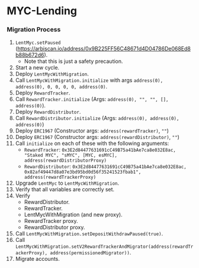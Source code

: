 # MYC-Lending

### Migration Process

1. `LentMyc.setPaused` (https://arbiscan.io/address/0x9B225FF56C48671d4D04786De068Ed8b88b672d6).
    - Note that this is just a safety precaution.
2. Start a new cycle.
3. Deploy `LentMycWithMigration`.
4. Call `LentMycWithMigration.initialize` with args `address(0), address(0), 0, 0, 0, 0, address(0)`.
5. Deploy `RewardTracker`.
6. Call `RewardTracker.initialize` (Args: `address(0), "", "", [], address(0)`).
7. Deploy `RewardDistributor`.
8. Call `RewardDistributor.initialize` (Args: `address(0), address(0), address(0)`)
9. Deploy `ERC1967` (Constructor args: `address(rewardTracker)`, `""`)
10. Deploy `ERC1967` (Constructor args: `address(rewardDistributor)`, `""`)
11. Call `initialize` on each of these with the following arguments:
    - `RewardTracker`: `0x3E2d84477631691cC49B75a41bAe7ca8e032E8ac, "Staked MYC", "sMYC", [MYC, esMYC], address(rewardDistributorProxy)`
    - `RewardDistributor`: `0x3E2d84477631691cC49B75a41bAe7ca8e032E8ac, 0x82af49447d8a07e3bd95bd0d56f35241523fbab1", address(rewardTrackerProxy)`
12. Upgrade `LentMyc` to `LentMycWithMigration`.
13. Verify that all variables are correctly set.
14. Verify
    - RewardDistributor.
    - RewardTracker.
    - LentMycWithMigration (and new proxy).
    - RewardTracker proxy.
    - RewardDistributor proxy.
15. Call `LentMycWithMigration.setDepositWithdrawPaused(true)`.
16. Call `LentMycWithMigration.setV2RewardTrackerAndMigrator(address(rewardTrackerProxy), address(permissionedMigrator))`.
17. Migrate accounts.